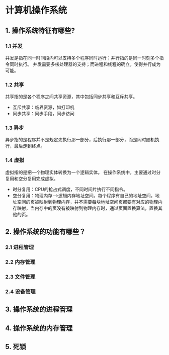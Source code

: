 # 计算机操作系统
## 1. 操作系统特征有哪些?
### 1.1 并发
并发是指在同一时间段内可以支持多个程序同时运行；并行指的是同一时刻多个指令同时执行。
并发需要多核处理器的支持；而进程和线程的确立，使得并行成为可能。
### 1.2 共享
共享指的是各个程序之间共享资源，其中包括同步共享和互斥共享。
- 互斥共享：临界资源，如打印机
- 同步共享：同步手段，同步访问
### 1.3 异步
异步指的是程序并不是规定先执行那一部分，后执行那一部分，而是同时随机执行，最后走到终点。
### 1.4 虚拟
虚拟指的是把一个物理实体转换为一个逻辑实体。
在操作系统中，主要通过时分复用和空分复用完成虚拟。
- 时分复用：CPU的抢占式调度，不同时间片执行不同指令。
- 空分复用：物理内存-->逻辑内存地址空间。每个程序有自己的地址空间，地址空间的页被映射到物理内存，并不需要每块地址空间页都要有对应的物理内存映射，当内存中的页没有被映射到物理内存时，通过页面置换算法，置换其他的页。
## 2. 操作系统的功能有哪些？
### 2.1 进程管理
### 2.2 内存管理
### 2.3 文件管理
### 2.4 设备管理
## 3. 操作系统的进程管理
## 4. 操作系统的内存管理
## 5. 死锁

